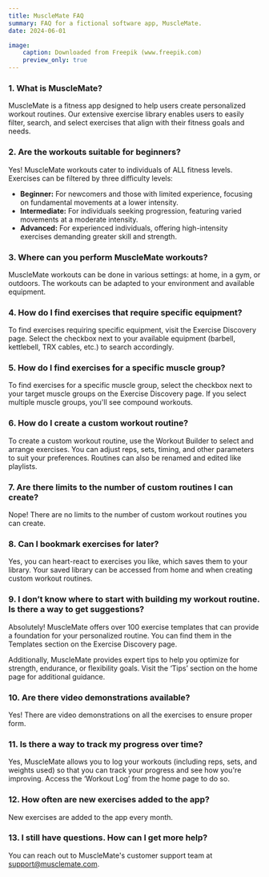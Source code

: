 ```yaml
---
title: MuscleMate FAQ
summary: FAQ for a fictional software app, MuscleMate. 
date: 2024-06-01

image: 
    caption: Downloaded from Freepik (www.freepik.com)
    preview_only: true
---
```


### 1. What is MuscleMate?

MuscleMate is a fitness app designed to help users create personalized workout routines. Our extensive exercise library enables users to easily filter, search, and select exercises that align with their fitness goals and needs. <br>


### 2. Are the workouts suitable for beginners?

Yes! MuscleMate workouts cater to individuals of ALL fitness levels. Exercises can be filtered by three difficulty levels: <br>

- **Beginner:** For newcomers and those with limited experience, focusing on fundamental movements at a lower intensity.
- **Intermediate:** For individuals seeking progression, featuring varied movements at a moderate intensity.
- **Advanced:** For experienced individuals, offering high-intensity exercises demanding greater skill and strength.


### 3. Where can you perform MuscleMate workouts?

MuscleMate workouts can be done in various settings: at home, in a gym, or outdoors. The workouts can be adapted to your environment and available equipment.


### 4. How do I find exercises that require specific equipment?

   To find exercises requiring specific equipment, visit the Exercise Discovery page. Select the checkbox next to your available equipment (barbell, kettlebell, TRX cables, etc.) to search accordingly. 


### 5. How do I find exercises for a specific muscle group?

To find exercises for a specific muscle group, select the checkbox next to your target muscle groups on the Exercise Discovery page. If you select multiple muscle groups, you'll see compound workouts.

### 6. How do I create a custom workout routine?

To create a custom workout routine, use the Workout Builder to select and arrange exercises. You can adjust reps, sets, timing, and other parameters to suit your preferences. Routines can also be renamed and edited like playlists.

### 7. Are there limits to the number of custom routines I can create?

Nope! There are no limits to the number of custom workout routines you can create.

### 8. Can I bookmark exercises for later?

Yes, you can heart-react to exercises you like, which saves them to your library. Your saved library can be accessed from home and when creating custom workout routines.

### 9. I don’t know where to start with building my workout routine. Is there a way to get suggestions?

Absolutely! MuscleMate offers over 100 exercise templates that can provide a foundation for your personalized routine. You can find them in the Templates section on the Exercise Discovery page. 

Additionally, MuscleMate provides expert tips to help you optimize for strength, endurance, or flexibility goals. Visit the ‘Tips’ section on the home page for additional guidance. 

### 10. Are there video demonstrations available?

Yes! There are video demonstrations on all the exercises to ensure proper form.

### 11. Is there a way to track my progress over time?

Yes, MuscleMate allows you to log your workouts (including reps, sets, and weights used) so that you can track your progress and see how you're improving. Access the ‘Workout Log’ from the home page to do so. 

### 12. How often are new exercises added to the app?

New exercises are added to the app every month.

### 13. I still have questions. How can I get more help?

You can reach out to MuscleMate's customer support team at support@musclemate.com. 

<br>